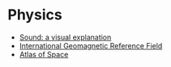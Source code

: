 # Physics

- [Sound: a visual explanation](https://ciechanow.ski/sound/)
- [International Geomagnetic Reference Field](https://www.ncei.noaa.gov/products/international-geomagnetic-reference-field)
- [Atlas of Space](https://atlasof.space/)
